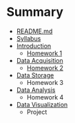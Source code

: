 # Summary

* [README.md](README.md)
* [Syllabus](syllabus.md)
* [Introduction](notes/introduction.md)
   * [Homework 1](notes/homeworks/homework1.md)
* [Data Acquisition](notes/data_acquisition.md)
   * [Homework 2](notes/homeworks/homework2.md)
* [Data Storage](notes/data_storage.md)
   * Homework 3
* [Data Analysis](notes/data_analysis.md)
   * Homework 4
* [Data Visualization](notes/data_visualization.md)
   * Project

